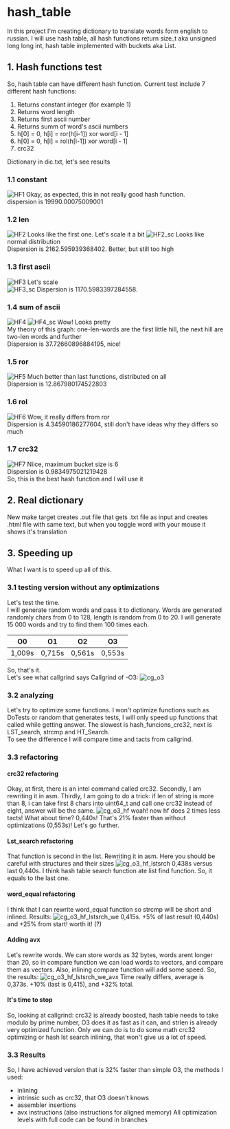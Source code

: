 # hash_table
In this project I'm creating dictionary to translate words form english to russian. I will use hash table, all hash functions return size_t aka unsigned long long int, hash table implemented with buckets aka List.
## 1. Hash functions test
So, hash table can have different hash function. Current test include 7 different hash functions:
1. Returns constant integer (for example 1)
2. Returns word length
3. Returns first ascii number
4. Returns summ of word's ascii numbers
5. h[0] = 0, h[i] = ror(h[i-1]) xor word[i - 1]
6. h[0] = 0, h[i] = rol(h[i-1]) xor word[i - 1]
7. crc32

Dictionary in dic.txt, let's see results
### 1.1 constant
![HF1](/graphs/HF_1_const.png)
Okay, as expected, this in not really good hash function.   
dispersion is 19990.00075009001
### 1.2 len
![HF2](/graphs/HF_2_len.png)
Looks like the first one. Let's scale it a bit
![HF2_sc](/graphs/HF_2_len_scaled.png)
Looks like normal distribution   
Dispersion is 2162.595939368402. Better, but still too high
### 1.3 first ascii
![HF3](/graphs/HF_3_first_ascii.png)
Let's scale   
![HF3_sc](/graphs/HF_3_first_ascii_scaled.png)
Dispersion is 1170.5983397284558.   
### 1.4 sum of ascii
![HF4](/graphs/HF_4_sum_ascii.png)
![HF4_sc](/graphs/HF_4_sum_ascii_scaled.png)
Wow! Looks pretty   
My theory of this graph: one-len-words are the first little hill, the next hill are two-len words and further   
Dispersion is 37.72660896884195, nice!
### 1.5 ror
![HF5](/graphs/HF_5_ror.png)
Much better than last functions, distributed on all   
Dispersion is 12.867980174522803
### 1.6 rol
![HF6](/graphs/HF_6_rol.png)
Wow, it really differs from ror   
Dispersion is 4.34590186277604, still don't have ideas why they differs so much
### 1.7 crc32
![HF7](/graphs/HF_7_crc32.png)
Niice, maximum bucket size is 6   
Dispersion is 0.9834975021219428   
So, this is the best hash function and I will use it
## 2. Real dictionary
New make target creates .out file that gets .txt file as input and creates .html file with same text, but when you toggle word with your mouse it shows it's translation
## 3. Speeding up
What I want is to speed up all of this.
### 3.1 testing version without any optimizations
Let's test the time.   
I will generate random words and pass it to dictionary. Words are generated randomly chars from 0 to 128, length is random from 0 to 20. I will generate 15 000 words and try to find them 100 times each.   

| O0     | O1     | O2     | O3     |
| ------ | ------ | ------ | ------ |
| 1,009s | 0,715s | 0,561s | 0,553s |

So, that's it.   
Let's see what callgrind says
Callgrind of -O3:
![cg_o3](/callgrind_results/cg_o3.png)
   

### 3.2 analyzing
Let's try to optimize some functions. I won't optimize functions such as DoTests or random that generates tests, I will only speed up functions that called while getting answer. The slowest is hash_funcions_crc32, next is LST_search, strcmp and HT_Search.   
To see the difference I will compare time and tacts from callgrind.
### 3.3 refactoring
#### crc32 refactoring
Okay, at first, there is an intel command called crc32. Secondly, I am rewriting it in asm. Thirdly, I am going to do a trick: if len of string is more than 8, i can take first 8 chars into uint64_t and call one crc32 instead of eight, answer will be the same.
![cg_o3_hf](/callgrind_results/cg_o3_hf.png)
woah! now hf does 2 times less tacts! What about time? 
0,440s! That's 21% faster than without optimizations (0,553s)! Let's go further.

#### Lst_search refactoring
That function is second in the list. Rewriting it in asm. Here you should be careful with structures and their sizes
![cg_o3_hf_lstsrch](/callgrind_results/cg_o3_hf_lstsrch.png)
0,438s versus last 0,440s. I think hash table search function ate list find function. So, it equals to the last one.

#### word_equal refactoring
I think that I can rewrite word_equal function so strcmp will be short and inlined. Results:
![cg_o3_hf_lstsrch_we](/callgrind_results/cg_o3_hf_lstsrch_we.png)
0,415s. +5% of last result (0,440s) and +25% from start! worth it! (?)

#### Adding avx
Let's rewrite words. We can store words as 32 bytes, words arent longer than 20, so in compare function we can load words to vectors, and compare them as vectors. Also, inlining compare function will add some speed. So, the results:
![cg_o3_hf_lstsrch_we_avx](/callgrind_results/cg_o3_hf_lstsrch_we_avx.png)
Time really differs, average is 0,373s. +10% (last is 0,415), and +32% total.

#### It's time to stop
So, looking at callgrind: crc32 is already boosted, hash table needs to take modulo by prime number, O3 does it as fast as it can, and strlen is already very optimized function. Only we can do is to do some math crc32 optimizing or hash lst search inlining, that won't give us a lot of speed.

### 3.3 Results
So, I have achieved version that is 32% faster than simple O3, the methods I used:
* inlining
* intrinsic such as crc32, that O3 doesn't knows
* assembler insertions
* avx instructions (also instructions for aligned memory)
All optimization levels with full code can be found in branches
